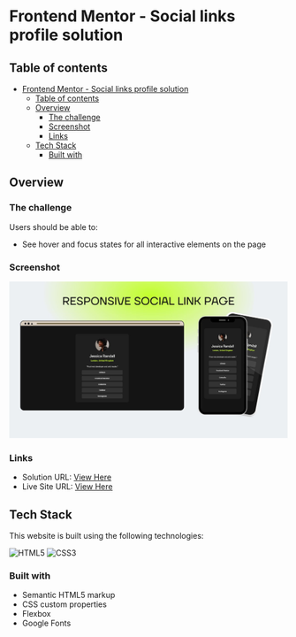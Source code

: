 # Frontend Mentor - Social links profile solution

## Table of contents

- [Frontend Mentor - Social links profile solution](#frontend-mentor---social-links-profile-solution)
  - [Table of contents](#table-of-contents)
  - [Overview](#overview)
    - [The challenge](#the-challenge)
    - [Screenshot](#screenshot)
    - [Links](#links)
  - [Tech Stack](#tech-stack)
    - [Built with](#built-with)

## Overview

### The challenge

Users should be able to:

- See hover and focus states for all interactive elements on the page

### Screenshot

![Screenshoot](./screenshot.jpg)

### Links

- Solution URL: [View Here](https://github.com/nsaaus/social-link-page)
- Live Site URL: [View Here](https://nsaaus.github.io/social-link-page/)

## Tech Stack

This website is built using the following technologies:

![HTML5](https://img.shields.io/badge/html5-%23E34F26.svg?style=for-the-badge&logo=html5&logoColor=white)
![CSS3](https://img.shields.io/badge/css3-%231572B6.svg?style=for-the-badge&logo=css3&logoColor=white)

### Built with

- Semantic HTML5 markup
- CSS custom properties
- Flexbox
- Google Fonts
